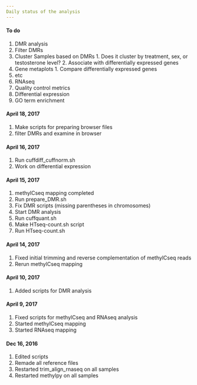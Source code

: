 ```yaml
---
Daily status of the analysis
---
```

#### To do
1. DMR analysis
  1. Filter DMRs
  2. Cluster Samples based on DMRs
    1. Does it cluster by treatment, sex, or testosterone level?
    2. Associate with differentially expressed genes
  3. Gene metaplots
    1. Compare differentially expressed genes
  4. etc
2. RNAseq
  1. Quality control metrics
  2. Differential expression
  3. GO term enrichment

#### April 18, 2017
1. Make scripts for preparing browser files
2. filter DMRs and examine in browser

#### April 16, 2017
1. Run cuffdiff_cuffnorm.sh
2. Work on differential expression

#### April 15, 2017
1. methylCseq mapping completed
2. Run prepare_DMR.sh
3. Fix DMR scripts (missing parentheses in chromosomes)
4. Start DMR analysis
5. Run cuffquant.sh
6. Make HTseq-count.sh script
7. Run HTseq-count.sh

#### April 14, 2017
1. Fixed initial trimming and reverse complementation of methylCseq reads
2. Rerun methylCseq mapping

#### April 10, 2017
1. Added scripts for DMR analysis

#### April 9, 2017
1. Fixed scripts for methylCseq and RNAseq analysis
2. Started methylCseq mapping
3. Started RNAseq mapping

#### Dec 16, 2016
1. Edited scripts
2. Remade all reference files
3. Restarted trim_align_rnaseq on all samples
4. Restarted methylpy on all samples
